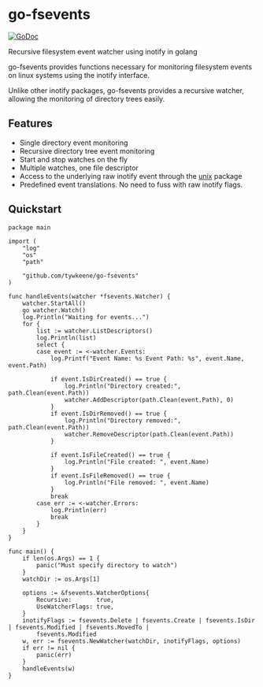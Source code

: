 # go-fsevents
[![GoDoc](https://godoc.org/github.com/tywkeene/go-fsevents?status.svg)](https://godoc.org/github.com/tywkeene/go-fsevents)

Recursive filesystem event watcher using inotify in golang

go-fsevents provides functions necessary for monitoring filesystem events on linux systems using the inotify interface.

Unlike other inotify packages, go-fsevents provides a recursive watcher, allowing the monitoring of directory trees easily.

## Features
- Single directory event monitoring
- Recursive directory tree event monitoring
- Start and stop watches on the fly
- Multiple watches, one file descriptor
- Access to the underlying raw inotify event through the [unix](https://godoc.org/golang.org/x/sys/unix) package
- Predefined event translations. No need to fuss with raw inotify flags.

## Quickstart

```
package main

import (
	"log"
	"os"
	"path"

	"github.com/tywkeene/go-fsevents"
)

func handleEvents(watcher *fsevents.Watcher) {
	watcher.StartAll()
	go watcher.Watch()
	log.Println("Waiting for events...")
	for {
		list := watcher.ListDescriptors()
		log.Println(list)
		select {
		case event := <-watcher.Events:
			log.Printf("Event Name: %s Event Path: %s", event.Name, event.Path)

			if event.IsDirCreated() == true {
				log.Println("Directory created:", path.Clean(event.Path))
				watcher.AddDescriptor(path.Clean(event.Path), 0)
			}
			if event.IsDirRemoved() == true {
				log.Println("Directory removed:", path.Clean(event.Path))
				watcher.RemoveDescriptor(path.Clean(event.Path))
			}

			if event.IsFileCreated() == true {
				log.Println("File created: ", event.Name)
			}
			if event.IsFileRemoved() == true {
				log.Println("File removed: ", event.Name)
			}
			break
		case err := <-watcher.Errors:
			log.Println(err)
			break
		}
	}
}

func main() {
	if len(os.Args) == 1 {
		panic("Must specify directory to watch")
	}
	watchDir := os.Args[1]

	options := &fsevents.WatcherOptions{
		Recursive:       true,
		UseWatcherFlags: true,
	}
	inotifyFlags := fsevents.Delete | fsevents.Create | fsevents.IsDir | fsevents.Modified | fsevents.MovedTo |
		fsevents.Modified
	w, err := fsevents.NewWatcher(watchDir, inotifyFlags, options)
	if err != nil {
		panic(err)
	}
	handleEvents(w)
}
```
